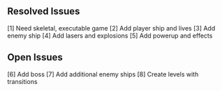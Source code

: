 ## Resolved Issues ##
[1] Need skeletal, executable game
[2] Add player ship and lives
[3] Add enemy ship
[4] Add lasers and explosions
[5] Add powerup and effects

## Open Issues ##

[6] Add boss
[7] Add additional enemy ships
[8] Create levels with transitions
